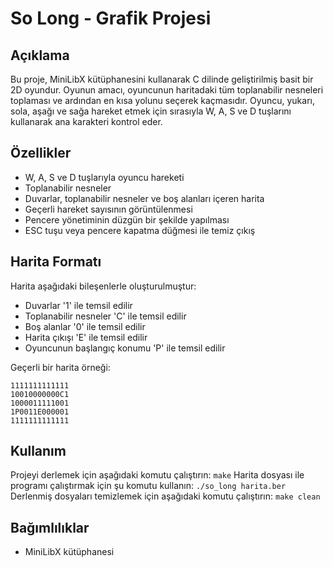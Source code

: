 # So Long - Grafik Projesi

## Açıklama

Bu proje, MiniLibX kütüphanesini kullanarak C dilinde geliştirilmiş basit bir 2D oyundur. Oyunun amacı, oyuncunun haritadaki tüm toplanabilir nesneleri toplaması ve ardından en kısa yolunu seçerek kaçmasıdır. Oyuncu, yukarı, sola, aşağı ve sağa hareket etmek için sırasıyla W, A, S ve D tuşlarını kullanarak ana karakteri kontrol eder.

## Özellikler

- W, A, S ve D tuşlarıyla oyuncu hareketi
- Toplanabilir nesneler
- Duvarlar, toplanabilir nesneler ve boş alanları içeren harita
- Geçerli hareket sayısının görüntülenmesi
- Pencere yönetiminin düzgün bir şekilde yapılması
- ESC tuşu veya pencere kapatma düğmesi ile temiz çıkış

## Harita Formatı

Harita aşağıdaki bileşenlerle oluşturulmuştur:
- Duvarlar '1' ile temsil edilir
- Toplanabilir nesneler 'C' ile temsil edilir
- Boş alanlar '0' ile temsil edilir
- Harita çıkışı 'E' ile temsil edilir
- Oyuncunun başlangıç konumu 'P' ile temsil edilir

Geçerli bir harita örneği:

```
1111111111111
10010000000C1
1000011111001
1P0011E000001
1111111111111
```

## Kullanım

Projeyi derlemek için aşağıdaki komutu çalıştırın:
`make`
Harita dosyası ile programı çalıştırmak için şu komutu kullanın:
`./so_long harita.ber`
Derlenmiş dosyaları temizlemek için aşağıdaki komutu çalıştırın:
`make clean`
## Bağımlılıklar

- MiniLibX kütüphanesi